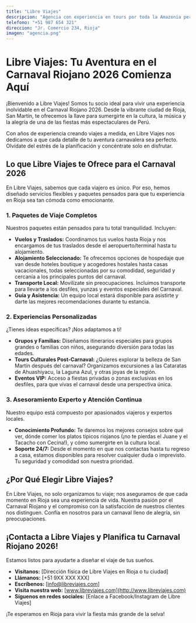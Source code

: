```yaml
---
title: "Libre Viajes"
descripcion: "Agencia con experiencia en tours por toda la Amazonía peruana."
telefono: "+51 987 654 321"
direccion: "Jr. Comercio 234, Rioja"
imagen: "agencia.png"
---
```

# Libre Viajes: Tu Aventura en el Carnaval Riojano 2026 Comienza Aquí

¡Bienvenido a Libre Viajes! Somos tu socio ideal para vivir una experiencia inolvidable en el Carnaval Riojano 2026. Desde la vibrante ciudad de Rioja, San Martín, te ofrecemos la llave para sumergirte en la cultura, la música y la alegría de una de las fiestas más espectaculares de Perú.

Con años de experiencia creando viajes a medida, en Libre Viajes nos dedicamos a que cada detalle de tu aventura carnavalera sea perfecto. Olvídate del estrés de la planificación y concéntrate solo en disfrutar.

## Lo que Libre Viajes te Ofrece para el Carnaval 2026

En Libre Viajes, sabemos que cada viajero es único. Por eso, hemos diseñado servicios flexibles y paquetes pensados para que tu experiencia en Rioja sea tan cómoda como emocionante.

### 1. Paquetes de Viaje Completos

Nuestros paquetes están pensados para tu total tranquilidad. Incluyen:

- **Vuelos y Traslados:** Coordinamos tus vuelos hasta Rioja y nos encargamos de tus traslados desde el aeropuerto/terminal hasta tu alojamiento.
- **Alojamiento Seleccionado:** Te ofrecemos opciones de hospedaje que van desde hoteles boutique y acogedores hostales hasta casas vacacionales, todas seleccionadas por su comodidad, seguridad y cercanía a los principales puntos del carnaval.
- **Transporte Local:** Movilízate sin preocupaciones. Incluimos transporte para llevarte a los desfiles, yunzas y eventos especiales del Carnaval.
- **Guía y Asistencia:** Un equipo local estará disponible para asistirte y darte las mejores recomendaciones durante tu estancia.

### 2. Experiencias Personalizadas

¿Tienes ideas específicas? ¡Nos adaptamos a ti!

- **Grupos y Familias:** Diseñamos itinerarios especiales para grupos grandes o familias con niños, asegurando diversión para todas las edades.
- **Tours Culturales Post-Carnaval:** ¿Quieres explorar la belleza de San Martín después del carnaval? Organizamos excursiones a las Cataratas de Ahuashiyacu, la Laguna Azul, y otras joyas de la región.
- **Eventos VIP:** Acceso a fiestas privadas o zonas exclusivas en los desfiles, para que vivas el carnaval desde una perspectiva única.

### 3. Asesoramiento Experto y Atención Continua

Nuestro equipo está compuesto por apasionados viajeros y expertos locales.

- **Conocimiento Profundo:** Te daremos los mejores consejos sobre qué ver, dónde comer los platos típicos riojanos (¡no te pierdas el Juane y el Tacacho con Cecina!), y cómo sumergirte en la cultura local.
- **Soporte 24/7:** Desde el momento en que nos contactas hasta tu regreso a casa, estamos disponibles para resolver cualquier duda o imprevisto. Tu seguridad y comodidad son nuestra prioridad.

## ¿Por Qué Elegir Libre Viajes?

En Libre Viajes, no solo organizamos tu viaje; nos aseguramos de que cada momento en Rioja sea una experiencia de vida. Nuestra pasión por el Carnaval Riojano y el compromiso con la satisfacción de nuestros clientes nos distinguen. Confía en nosotros para un carnaval lleno de alegría, sin preocupaciones.

## ¡Contacta a Libre Viajes y Planifica tu Carnaval Riojano 2026!

Estamos listos para ayudarte a diseñar el viaje de tus sueños.

- **Visítanos:** [Dirección física de Libre Viajes en Rioja o tu ciudad]
- **Llámanos:** [+51 9XX XXX XXX]
- **Escríbenos:** [info@libreviajes.com]
- **Visita nuestra web:** [www.libreviajes.com](http://www.libreviajes.com)
- **Síguenos en redes sociales:** [Enlace a Facebook/Instagram de Libre Viajes]

¡Te esperamos en Rioja para vivir la fiesta más grande de la selva!